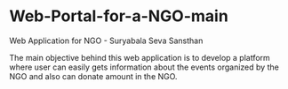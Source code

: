 # Web-Portal-for-a-NGO-main
Web Application for NGO - Suryabala Seva Sansthan

The main objective behind this web application is to develop a platform where user can easily gets information about the events organized by the NGO and also can donate amount in the NGO.
